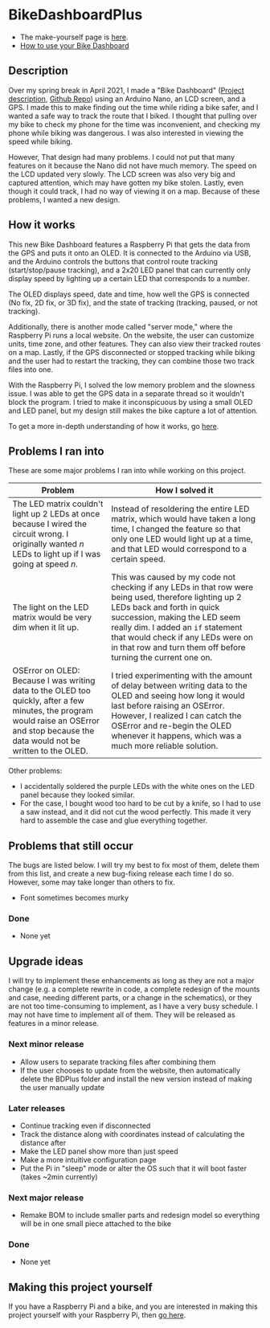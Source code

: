 # BikeDashboardPlus

- The make-yourself page is [here](docs/pages/make_yourself.md).  
- [How to use your Bike Dashboard](docs/pages/usage.md)

## Description

Over my spring break in April 2021, I made a "Bike Dashboard" ([Project description](https://create.arduino.cc/projecthub/jonathanhliu21/a-dashboard-for-a-bike-unfinished-6dc0cb), [Github Repo](https://github.com/jonyboi396825/BikeDashboard)) using an Arduino Nano, an LCD screen, and a GPS. I made this to make finding out the time while riding a bike safer, and I wanted a safe way to track the route that I biked. I thought that pulling over my bike to check my phone for the time was inconvenient, and checking my phone while biking was dangerous. I was also interested in viewing the speed while biking.

However, That design had many problems. I could not put that many features on it because the Nano did not have much memory. The speed on the LCD updated very slowly. The LCD screen was also very big and captured attention, which may have gotten my bike stolen. Lastly, even though it could track, I had no way of viewing it on a map. Because of these problems, I wanted a new design.

## How it works

This new Bike Dashboard features a Raspberry Pi that gets the data from the GPS and puts it onto an OLED. It is connected to the Arduino via USB, and the Arduino controls the buttons that control route tracking (start/stop/pause tracking), and a 2x20 LED panel that can currently only display speed by lighting up a certain LED that corresponds to a number.

The OLED displays speed, date and time, how well the GPS is connected (No fix, 2D fix, or 3D fix), and the state of tracking (tracking, paused, or not tracking). 

Additionally, there is another mode called "server mode," where the Raspberry Pi runs a local website. On the website, the user can customize units, time zone, and other features. They can also view their tracked routes on a map. Lastly, if the GPS disconnected or stopped tracking while biking and the user had to restart the tracking, they can combine those two track files into one.

With the Raspberry Pi, I solved the low memory problem and the slowness issue. I was able to get the GPS data in a separate thread so it wouldn't block the program. I tried to make it inconspicuous by using a small OLED and LED panel, but my design still makes the bike capture a lot of attention.

To get a more in-depth understanding of how it works, go [here](docs/pages/usage.md).

## Problems I ran into 

These are some major problems I ran into while working on this project.

| Problem               | How I solved it                |
|-----------------------|--------------------------------|
| The LED matrix couldn't light up 2 LEDs at once because I wired the circuit wrong. I originally wanted *n* LEDs to light up if I was going at speed *n*. | Instead of resoldering the entire LED matrix, which would have taken a long time, I changed the feature so that only one LED would light up at a time, and that LED would correspond to a certain speed. |
| The light on the LED matrix would be very dim when it lit up. | This was caused by my code not checking if any LEDs in that row were being used, therefore lighting up 2 LEDs back and forth in quick succession, making the LED seem really dim. I added an `if` statement that would check if any LEDs were on in that row and turn them off before turning the current one on. |
OSError on OLED: Because I was writing data to the OLED too quickly, after a few minutes, the program would raise an OSError and stop because the data would not be written to the OLED. | I tried experimenting with the amount of delay between writing data to the OLED and seeing how long it would last before raising an OSError. However, I realized I can catch the OSError and re-begin the OLED whenever it happens, which was a much more reliable solution. |

Other problems:
- I accidentally soldered the purple LEDs with the white ones on the LED panel because they looked similar.
- For the case, I bought wood too hard to be cut by a knife, so I had to use a saw instead, and it did not cut the wood perfectly. This made it very hard to assemble the case and glue everything together.

## Problems that still occur

The bugs are listed below. I will try my best to fix most of them, delete them from this list, and create a new bug-fixing release each time I do so. However, some may take longer than others to fix.

- Font sometimes becomes murky

### Done
- None yet

## Upgrade ideas

I will try to implement these enhancements as long as they are not a major change (e.g. a complete rewrite in code, a complete redesign of the mounts and case, needing different parts, or a change in the schematics), or they are not too time-consuming to implement, as I have a very busy schedule. I may not have time to implement all of them. They will be released as features in a minor release.

### Next minor release
- Allow users to separate tracking files after combining them
- If the user chooses to update from the website, then automatically delete the BDPlus folder and install the new version instead of making the user manually update

### Later releases
- Continue tracking even if disconnected
- Track the distance along with coordinates instead of calculating the distance after
- Make the LED panel show more than just speed
- Make a more intuitive configuration page
- Put the Pi in "sleep" mode or alter the OS such that it will boot faster (takes ~2min currently)

### Next major release
- Remake BOM to include smaller parts and redesign model so everything will be in one small piece attached to the bike

### Done 
- None yet

## Making this project yourself

If you have a Raspberry Pi and a bike, and you are interested in making this project yourself with your Raspberry Pi, then [go here](docs/pages/make_yourself.md).
